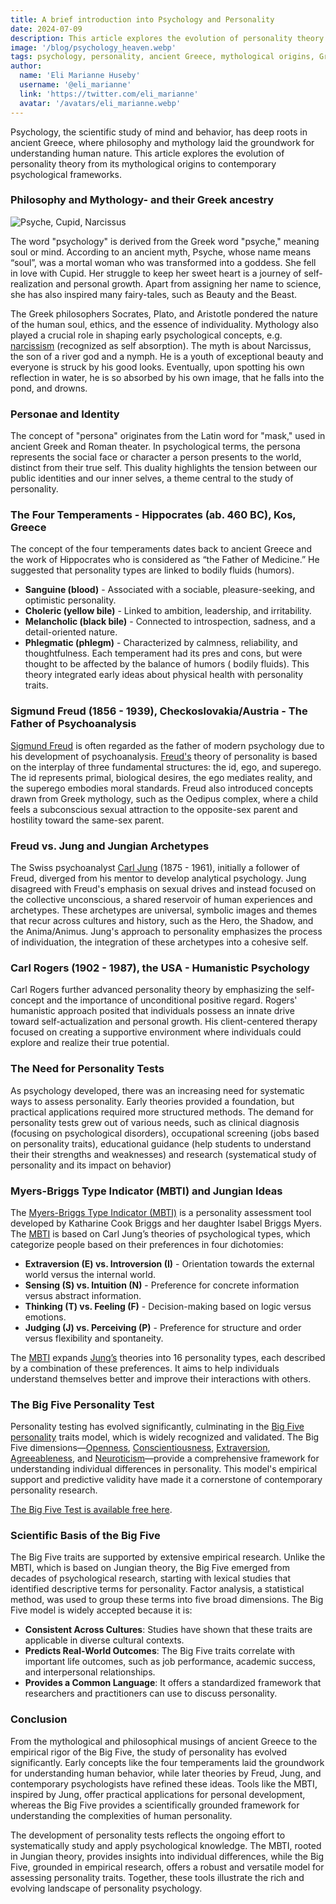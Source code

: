 ```yaml
---
title: A brief introduction into Psychology and Personality
date: 2024-07-09
description: This article explores the evolution of personality theory from its mythological origins in ancient Greece to contemporary psychological frameworks, highlighting key concepts and tools like the MBTI and the Big Five personality traits model.
image: '/blog/psychology_heaven.webp'
tags: psychology, personality, ancient Greece, mythological origins, Greek philosophers, Socrates, Plato, Aristotle, Hippocrates, four temperaments, Sigmund Freud, psychoanalysis, Carl Jung, analytical psychology, Jungian archetypes, Carl Rogers, humanistic psychology, Myers-Briggs Type Indicator, MBTI, Big Five personality traits, personality tests, personality theory, self-concept, collective unconscious, individuation, psychological assessment, personality models
author:
  name: 'Eli Marianne Huseby'
  username: '@eli_marianne'
  link: 'https://twitter.com/eli_marianne'
  avatar: '/avatars/eli_marianne.webp'
---
```


Psychology, the scientific study of mind and behavior, has deep roots in ancient Greece, where philosophy and mythology laid the groundwork for understanding human nature. This article explores the evolution of personality theory from its mythological origins to contemporary psychological frameworks.

### Philosophy and Mythology-  and their Greek ancestry

![Psyche, Cupid, Narcissus](/blog/narcissus_psyche_cupid.jpg)

The word "psychology" is derived from the Greek word "psyche," meaning soul or mind. According to an ancient  myth, Psyche, whose name means “soul”, was a mortal woman who was transformed into a goddess. She fell in love with Cupid. Her struggle to keep her sweet heart is a journey of self-realization and personal growth. Apart from assigning her name to science, she has also inspired many fairy-tales, such as Beauty and the Beast.

The Greek philosophers Socrates, Plato, and Aristotle pondered the nature of the human soul, ethics, and the essence of individuality. Mythology also played a crucial role in shaping early psychological concepts, e.g. [narcissism](/articles/narcissism) (recognized as self absorption).  The myth is about Narcissus, the son of a river god and a nymph. He is a youth of exceptional beauty and everyone is struck by his good looks. Eventually, upon spotting his own reflection in water, he is so absorbed by his own image, that he falls into the pond, and drowns.

### Personae and Identity

The concept of "persona" originates from the Latin word for "mask," used in ancient Greek and Roman theater. In psychological terms, the persona represents the social face or character a person presents to the world, distinct from their true self. This duality highlights the tension between our public identities and our inner selves, a theme central to the study of personality.

### The Four Temperaments - Hippocrates (ab. 460 BC), Kos, Greece

The concept of the four temperaments dates back to ancient Greece and the work of Hippocrates who is considered as “the Father of Medicine.” He suggested that personality types are linked to bodily fluids (humors).

- **Sanguine (blood)** - Associated with a sociable, pleasure-seeking, and optimistic personality.
- **Choleric (yellow bile)** - Linked to ambition, leadership, and irritability.
- **Melancholic (black bile)** - Connected to introspection, sadness, and a detail-oriented nature.
- **Phlegmatic (phlegm)** - Characterized by calmness, reliability, and  thoughtfulness. Each temperament had its pres and cons, but were thought to be affected by the balance of humors ( bodily fluids).  This theory integrated early ideas about physical health with personality traits.

### Sigmund Freud (1856 - 1939), Checkoslovakia/Austria -  The Father of Psychoanalysis

[Sigmund Freud](/articles/sigmund_freud) is often regarded as the father of modern psychology due to his development of psychoanalysis. [Freud's](/articles/sigmund_freud) theory of personality is based on the interplay of three fundamental structures: the id, ego, and superego. The id represents primal, biological desires, the ego  mediates reality, and the superego embodies moral standards. Freud also introduced concepts drawn from Greek mythology, such as the Oedipus complex, where a child feels a subconscious sexual attraction to the opposite-sex parent and hostility toward the same-sex parent.

### Freud vs. Jung and Jungian Archetypes

The Swiss psychoanalyst [Carl Jung](/articles/carl_jung) (1875 - 1961), initially a follower of Freud, diverged from his mentor to develop analytical psychology. Jung disagreed with Freud's emphasis on sexual drives and instead focused on the collective unconscious, a shared reservoir of human experiences and archetypes. These archetypes are universal, symbolic images and themes that recur across cultures and history, such as the Hero, the Shadow, and the Anima/Animus. Jung's approach to personality emphasizes the process of individuation, the integration of these archetypes into a cohesive self.

### Carl Rogers (1902 - 1987), the USA - Humanistic Psychology

Carl Rogers further advanced personality theory by emphasizing the self-concept and the importance of unconditional positive regard. Rogers' humanistic approach posited that individuals possess an innate drive toward self-actualization and personal growth. His client-centered therapy focused on creating a supportive environment where individuals could explore and realize their true potential.

### The Need for Personality Tests

As psychology developed, there was an increasing need for systematic ways to assess personality. Early theories provided a foundation, but practical applications required more structured methods. The demand for personality tests grew out of various needs, such as clinical diagnosis (focusing on psychological disorders), occupational screening (jobs based on personality traits), educational guidance (help students to understand their their strengths and weaknesses) and research (systematical study of personality and its impact on behavior)

### Myers-Briggs Type Indicator (MBTI) and Jungian Ideas

The [Myers-Briggs Type Indicator (MBTI)](/articles/mbti_pseudoscience) is a personality assessment tool developed by Katharine Cook Briggs and her daughter Isabel Briggs Myers. The [MBTI](/articles/mbti_pseudoscience) is based on Carl Jung’s theories of psychological types, which categorize people based on their preferences in four dichotomies:

- **Extraversion (E) vs. Introversion (I)** - Orientation towards the external world versus the internal world.
- **Sensing (S) vs. Intuition (N)** - Preference for concrete information versus abstract information.
- **Thinking (T) vs. Feeling (F)** - Decision-making based on logic versus emotions.
- **Judging (J) vs. Perceiving (P)** - Preference for structure and order versus flexibility and spontaneity.

The [MBTI](/articles/mbti_pseudoscience) expands [Jung’s](/articles/carl_jung) theories into 16 personality types, each described by a combination of these preferences. It aims to help individuals understand themselves better and improve their interactions with others.

### The Big Five Personality Test

Personality testing has evolved significantly, culminating in the [Big Five personality](/articles/big_five_test_history_and_background) traits model, which is widely recognized and validated. The Big Five dimensions—[Openness](/articles/openness_to_experience), [Conscientiousness](/articles/conscientiousness), [Extraversion](/articles/extraversion), [Agreeableness](/articles/agreeableness), and [Neuroticism](/articles/neuroticism)—provide a comprehensive framework for understanding individual differences in personality. This model's empirical support and predictive validity have made it a cornerstone of contemporary personality research.

[The Big Five Test is available free here](https://bigfive-test.com).

### Scientific Basis of the Big Five

The Big Five traits are supported by extensive empirical research. Unlike the MBTI, which is based on Jungian theory, the Big Five emerged from decades of psychological research, starting with lexical studies that identified descriptive terms for personality. Factor analysis, a statistical method, was used to group these terms into five broad dimensions. The Big Five model is widely accepted because it is:

- **Consistent Across Cultures**: Studies have shown that these traits are applicable in diverse cultural contexts.
- **Predicts Real-World Outcomes**: The Big Five traits correlate with important life outcomes, such as job performance, academic success, and interpersonal relationships.
- **Provides a Common Language**: It offers a standardized framework that researchers and practitioners can use to discuss personality.

### Conclusion

From the mythological and philosophical musings of ancient Greece to the empirical rigor of the Big Five, the study of personality has evolved significantly. Early concepts like the four temperaments laid the groundwork for understanding human behavior, while later theories by Freud, Jung, and contemporary psychologists have refined these ideas. Tools like the MBTI, inspired by Jung, offer practical applications for personal development, whereas the Big Five provides a scientifically grounded framework for understanding the complexities of human personality.

The development of personality tests reflects the ongoing effort to systematically study and apply psychological knowledge. The MBTI, rooted in Jungian theory, provides insights into individual differences, while the Big Five, grounded in empirical research, offers a robust and versatile model for assessing personality traits. Together, these tools illustrate the rich and evolving landscape of personality psychology.
